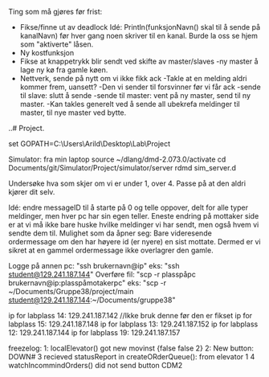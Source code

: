 Ting som må gjøres før frist:
- Fikse/finne ut av deadlock
    Idé: Println(funksjonNavn() skal til å sende på kanalNavn) før hver gang noen skriver til en kanal. Burde la oss se hjem som "aktiverte" låsen.
- Ny kostfunksjon
- Fikse at knappetrykk blir sendt ved skifte av master/slaves
    -ny master å lage ny kø fra gamle køen.
- Nettverk, sende på nytt om vi ikke fikk ack
    -Takle at en melding aldri kommer frem, uansett?
    -Den vi sender til forsvinner før vi får ack
        -sende til slave: slutt å sende
        -sende til master: vent på ny master, send til ny master.
            -Kan takles generelt ved å sende all ubekrefa meldinger til master, til nye master ved bytte.




..# Project.

set GOPATH=C:\Users\Arild\Desktop\Lab\Project

Simulator: fra min laptop
source ~/dlang/dmd-2.073.0/activate
cd Documents/git/Simulator/Project/simulator/server
rdmd sim_server.d

Undersøke hva som skjer om vi er under 1,  over 4. Passe på at den aldri kjører dit selv. 

Idé: endre messageID til å starte på 0 og telle oppover, delt for alle typer meldinger, men hver pc har sin egen teller. Eneste endring på mottaker side er at vi må ikke bare huske hvilke meldinger vi har sendt, men også hvem vi sendte dem til.
  Mulighet som da åpner seg: Bare videresende ordermessage om den har høyere id (er nyere) en sist mottate. Dermed er vi sikret at en gammel ordermessage ikke overlagrer den gamle. 
  
Logge på annen pc: "ssh brukernavn@ip"
    eks: "ssh student@129.241.187.144"
Overføre fil: "scp -r plasspåpc brukernavn@ip:plasspåmotakerpc"
    eks: "scp -r ~/Documents/Gruppe38/project/main student@129.241.187.144:~/Documents/gruppe38"

  
  ip for labplass 14: 129.241.187.142 //Ikke bruk denne før den er fikset
  ip for labplass 15: 129.241.187.148
  ip for labplass 13: 129.241.187.152
  ip for labplass 12: 129.241.187.144
  ip for labplass 19: 129.241.187.157
  
  freezelog:
  1: localElevator() got new movinst {false false 2}
  2: New button: DOWN#
  3 recieved statusReport in createORderQueue(): from elevator 1
  4 watchIncommindOrders() did not send button CDM2
